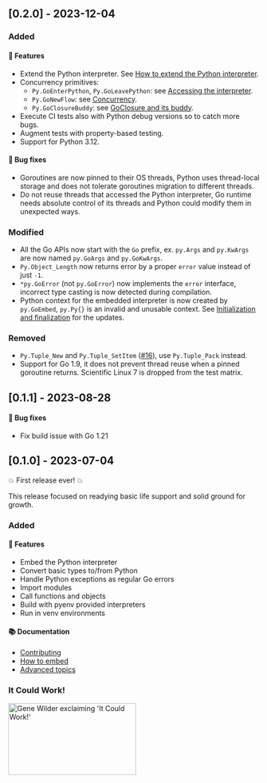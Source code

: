 ## [0.2.0] - 2023-12-04

### Added

#### 🚀 Features

- Extend the Python interpreter. See [How to extend the Python interpreter](docs/HOWTO-EXTEND.md).
- Concurrency primitives:
  - `Py.GoEnterPython`, `Py.GoLeavePython`: see [Accessing the interpreter](docs/HOWTO-EXTEND.md#accessing-the-interpreter).
  - `Py.GoNewFlow`: see [Concurrency](docs/HOWTO-EXTEND.md#concurrency).
  - `Py.GoClosureBuddy`: see [GoClosure and its buddy](docs/HOWTO-EXTEND.md#goclosure-and-its-buddy).
- Execute CI tests also with Python debug versions so to catch more bugs.
- Augment tests with property-based testing.
- Support for Python 3.12.

#### 🐛 Bug fixes

- Goroutines are now pinned to their OS threads, Python uses thread-local
  storage and does not tolerate goroutines migration to different threads.
- Do not reuse threads that accessed the Python interpreter, Go runtime
  needs absolute control of its threads and Python could modify them in
  unexpected ways.

### Modified

- All the Go APIs now start with the `Go` prefix, ex. `py.Args` and `py.KwArgs`
  are now named `py.GoArgs` and `py.GoKwArgs`.
- `Py.Object_Length` now returns error by a proper `error` value
  instead of just `-1`.
- `*py.GoError` (not `py.GoError`) now implements the `error` interface,
  incorrect type casting is now detected during compilation.
- Python context for the embedded interpreter is now created by
  `py.GoEmbed`, `py.Py{}` is an invalid and unusable context. See
  [Initialization and finalization](docs/HOWTO-EMBED.md#initialization-and-finalization)
  for the updates.

### Removed

- `Py.Tuple_New` and `Py.Tuple_SetItem` ([#16](https://gitlab.com/pygolo/py/-/issues/16)),
  use `Py.Tuple_Pack` instead.
- Support for Go 1.9, it does not prevent thread reuse when a
  pinned goroutine returns. Scientific Linux 7 is dropped from the test matrix.

## [0.1.1] - 2023-08-28

#### 🐛 Bug fixes

- Fix build issue with Go 1.21

## [0.1.0] - 2023-07-04

💥 First release ever! 💥

This release focused on readying basic life support and solid ground for growth.

### Added

#### 🚀 Features

- Embed the Python interpreter
- Convert basic types to/from Python
- Handle Python exceptions as regular Go errors
- Import modules
- Call functions and objects
- Build with pyenv provided interpreters
- Run in venv environments

#### 📚 Documentation

- [Contributing](CONTRIBUTING.md)
- [How to embed](docs/HOWTO-EMBED.md)
- [Advanced topics](docs/ADVANCED-TOPICS.md)

### It Could Work!

<img src="http://www.frankensteinjunior.it/download/foto/1/big/FJ_015.jpg" alt="Gene Wilder exclaiming 'It Could Work!'" width=256 height=144>
